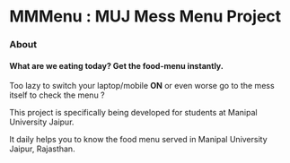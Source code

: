 # MMMenu : MUJ Mess Menu Project


### About

#### What are we eating today? Get the food-menu instantly.

Too lazy to switch your laptop/mobile **ON** or even worse go to the mess itself to check the menu ?

This project is specifically being developed for students at Manipal University Jaipur.

It daily helps you to know the food menu served in Manipal University Jaipur, Rajasthan.

